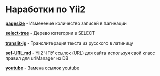 # Наработки по Yii2  #

**[pagesize](https://github.com/alex290/yii2-recipe/tree/master/pagesize)** - Изменение количество записей в пагинации

**[select-tree](https://github.com/alex290/yii2-recipe/tree/master/select-tree)** - Дерево категории в SELECT

**[translit-js](https://github.com/alex290/yii2-recipe/tree/master/translit-js)** - Транслитерация текста из русского в латиницу

**[sef-URL.md](https://github.com/alex290/yii2-recipe/blob/master/sef-URL.md)** - Yii2 ЧПУ ссылок (URL) для сайта используя свой класс правил для urlManager из DB

**[youtube](https://github.com/alex290/yii2-recipe/tree/master/youtube)** - Замена ссылок youtube